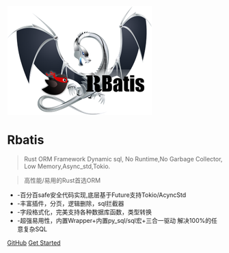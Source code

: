 ![logo](logo.png )

# Rbatis

> Rust ORM Framework Dynamic sql, No Runtime,No Garbage Collector, Low Memory,Async_std,Tokio.

> 高性能/易用的Rust首选ORM

* -百分百safe安全代码实现,底层基于Future支持Tokio/AcyncStd
* -丰富插件，分页，逻辑删除，sql拦截器
* -字段格式化，完美支持各种数据库函数，类型转换
* -超强易用性，内置Wrapper+内置py_sql/sql宏+三合一驱动  解决100%的任意复杂SQL

[GitHub](https://github.com/rbatis/rbatis)
[Get Started](#Rbatis-初始化)